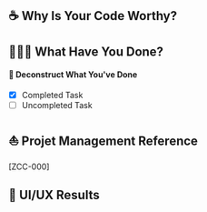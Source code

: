 ## ☕️ Why Is Your Code Worthy?
<!-- Tell us about the usefulness of your code. Useless code for useless features will never be merged in the master branch. It's your job to stop people from coding useless features. -->


## 👨🏻‍💻 What Have You Done?
<!-- Now that you've sold your code, what did you actually do to fix this issue/customer need? -->


#### 🚧  Deconstruct What You've Done
<!-- Deconstruct your task for a reviewer that might have 20 PRs to review. -->
- [X] Completed Task
- [ ] Uncompleted Task

## ⛵️ Projet Management Reference
<!-- Allows anyone with access to easily view the CoS for your code. -->
[ZCC-000]

## 🎨 UI/UX Results
<!-- Lines of code don't do justice to a beautiful UI/UX! Add a result screenshot to immerse reviewers in your feature. -->